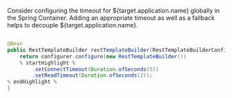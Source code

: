 Consider configuring the timeout for ${target.application.name} globally in the Spring Container. Adding an appropriate timeout as well as a fallback helps to decouple ${target.application.name}.

```java

@Bean
public RestTemplateBuilder restTemplateBuilder(RestTemplateBuilderConfigurer configurer) {
	return configurer.configure(new RestTemplateBuilder())
	% startHighlight %
		.setConnectTimeout(Duration.ofSeconds(5))
		.setReadTimeout(Duration.ofSeconds(2));
% endHighlight %
}
```
